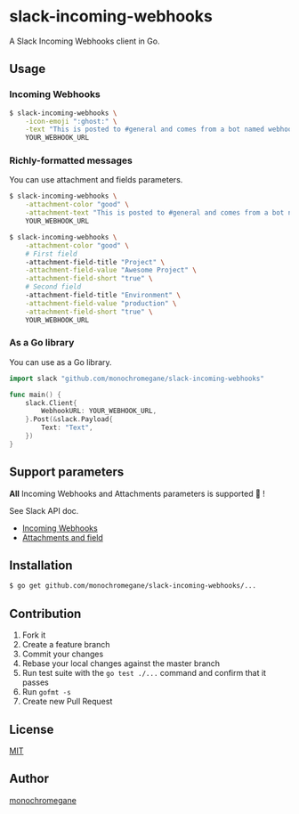 # slack-incoming-webhooks

A Slack Incoming Webhooks client in Go.

## Usage

### Incoming Webhooks

```sh
$ slack-incoming-webhooks \
    -icon-emoji ":ghost:" \
    -text "This is posted to #general and comes from a bot named webhookbot." \
    YOUR_WEBHOOK_URL
```

### Richly-formatted messages

You can use attachment and fields parameters.

```sh
$ slack-incoming-webhooks \
    -attachment-color "good" \
    -attachment-text "This is posted to #general and comes from a bot named webhookbot." \
    YOUR_WEBHOOK_URL
```

```sh
$ slack-incoming-webhooks \
    -attachment-color "good" \
    # First field
    -attachment-field-title "Project" \
    -attachment-field-value "Awesome Project" \
    -attachment-field-short "true" \
    # Second field
    -attachment-field-title "Environment" \
    -attachment-field-value "production" \
    -attachment-field-short "true" \
    YOUR_WEBHOOK_URL
```

### As a Go library

You can use as a Go library.

```go
import slack "github.com/monochromegane/slack-incoming-webhooks"

func main() {
	slack.Client{
		WebhookURL: YOUR_WEBHOOK_URL,
	}.Post(&slack.Payload{
		Text: "Text",
	})
}
```

## Support parameters

**All** Incoming Webhooks and Attachments parameters is supported :beer: !

See Slack API doc.

- [Incoming Webhooks](https://api.slack.com/incoming-webhooks)
- [Attachments and field](https://api.slack.com/docs/attachments)


## Installation

```sh
$ go get github.com/monochromegane/slack-incoming-webhooks/...
```

## Contribution

1. Fork it
2. Create a feature branch
3. Commit your changes
4. Rebase your local changes against the master branch
5. Run test suite with the `go test ./...` command and confirm that it passes
6. Run `gofmt -s`
7. Create new Pull Request

## License

[MIT](https://github.com/monochromegane/slack-incoming-webhooks/blob/master/LICENSE)

## Author

[monochromegane](https://github.com/monochromegane)

